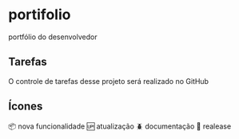 # portifolio
portfólio do desenvolvedor

## Tarefas
 
 O controle de tarefas desse projeto será realizado no GitHub
 
 ## Ícones

:package: nova funcionalidade
:up: atualização
:beetle: documentação
:checkered_flag: realease

